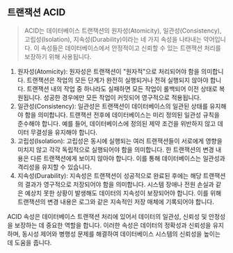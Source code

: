 ## 트랜잭션 ACID

> ACID는 데이터베이스 트랜잭션의 원자성(Atomicity), 일관성(Consistency), 고립성(Isolation), 지속성(Durability)이라는 네 가지 속성을 나타내는 약어입니다. 이 속성들은 데이터베이스에서 안정적이고 신뢰할 수 있는 트랜잭션 처리를 보장하기 위해 사용됩니다.

1. 원자성(Atomicity): 원자성은 트랜잭션이 "원자적"으로 처리되어야 함을 의미합니다. 트랜잭션은 작업의 모든 단계가 완전히 실행되거나 전혀 실행되지 않아야 합니다. 트랜잭션 내의 작업 중 하나라도 실패하면 모든 작업이 롤백되어 이전 상태로 복원됩니다. 성공한 경우에만 모든 작업이 커밋되어 영구적으로 적용됩니다.
2. 일관성(Consistency): 일관성은 트랜잭션이 데이터베이스의 일관된 상태를 유지해야 함을 의미합니다. 트랜잭션 전후에 데이터베이스는 미리 정의된 일관성 규칙을 준수해야 합니다. 예를 들어, 데이터베이스에 정의된 제약 조건을 위반하지 않고 데이터 무결성을 유지해야 합니다.
3. 고립성(Isolation): 고립성은 동시에 실행되는 여러 트랜잭션들이 서로에게 영향을 미치지 않고 각각 독립적으로 실행되어야 함을 의미합니다. 한 트랜잭션의 변경 내용은 다른 트랜잭션에게 보이지 않아야 합니다. 이를 통해 데이터베이스는 일관성과 격리성을 유지할 수 있습니다.
4. 지속성(Durability): 지속성은 트랜잭션이 성공적으로 완료된 후에는 해당 트랜잭션의 결과가 영구적으로 저장되어야 함을 의미합니다. 시스템 장애나 전원 손실과 같은 예상치 못한 상황이 발생해도 데이터의 지속성이 보장되어야 합니다. 이를 위해 트랜잭션의 변경 내용은 로그와 같은 지속적인 저장 매체에 기록되어야 합니다.

ACID 속성은 데이터베이스 트랜잭션 처리에 있어서 데이터의 일관성, 신뢰성 및 안정성을 보장하는 데 중요한 역할을 합니다. 이러한 속성은 데이터의 정확성과 신뢰성을 유지하며, 동시성 제어와 병행성 문제를 해결하여 데이터베이스 시스템의 신뢰성을 높이는 데 도움을 줍니다.